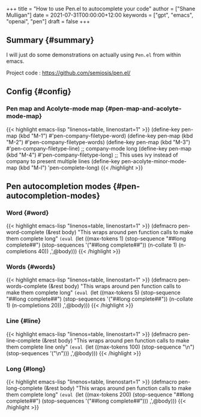 +++
title = "How to use Pen.el to autocomplete your code"
author = ["Shane Mulligan"]
date = 2021-07-31T00:00:00+12:00
keywords = ["gpt", "emacs", "openai", "pen"]
draft = false
+++

## Summary {#summary}

I will just do some demonstrations on actually
using `Pen.el` from within emacs.

Project code
: <https://github.com/semiosis/pen.el/>


## Config {#config}


### Pen map and Acolyte-mode map {#pen-map-and-acolyte-mode-map}

{{< highlight emacs-lisp "linenos=table, linenostart=1" >}}
(define-key pen-map (kbd "M-1") #'pen-company-filetype-word)
(define-key pen-map (kbd "M-2") #'pen-company-filetype-words)
(define-key pen-map (kbd "M-3") #'pen-company-filetype-line)
;; company-mode long
(define-key pen-map (kbd "M-4") #'pen-company-filetype-long)
;; This uses ivy instead of company to present multiple lines
(define-key pen-acolyte-minor-mode-map (kbd "M-l") 'pen-complete-long)
{{< /highlight >}}


## Pen autocompletion modes {#pen-autocompletion-modes}


### Word {#word}

{{< highlight emacs-lisp "linenos=table, linenostart=1" >}}
(defmacro pen-word-complete (&rest body)
  "This wraps around pen function calls to make them complete long"
  `(eval
    `(let ((max-tokens 1)
           (stop-sequence "##long complete##")
           (stop-sequences '("##long complete##"))
           (n-collate 1)
           (n-completions 40))
       ,',@body)))
{{< /highlight >}}

<!-- Play on asciinema.com -->
<!-- <a title="asciinema recording" href="https://asciinema.org/a/S9dRnpubg37QIPETgssrL7YKr" target="_blank"><img alt="asciinema recording" src="https://asciinema.org/a/S9dRnpubg37QIPETgssrL7YKr.svg" /></a> -->
<!-- Play on the blog -->
<script src="https://asciinema.org/a/S9dRnpubg37QIPETgssrL7YKr.js" id="asciicast-S9dRnpubg37QIPETgssrL7YKr" async></script>


### Words {#words}

{{< highlight emacs-lisp "linenos=table, linenostart=1" >}}
(defmacro pen-words-complete (&rest body)
  "This wraps around pen function calls to make them complete long"
  `(eval
    `(let ((max-tokens 5)
           (stop-sequence "##long complete##")
           (stop-sequences '("##long complete##"))
           (n-collate 1)
           (n-completions 20))
       ,',@body)))
{{< /highlight >}}

<!-- Play on asciinema.com -->
<!-- <a title="asciinema recording" href="https://asciinema.org/a/kbLWcmwHMNYxIeC2AUfgmqZqN" target="_blank"><img alt="asciinema recording" src="https://asciinema.org/a/kbLWcmwHMNYxIeC2AUfgmqZqN.svg" /></a> -->
<!-- Play on the blog -->
<script src="https://asciinema.org/a/kbLWcmwHMNYxIeC2AUfgmqZqN.js" id="asciicast-kbLWcmwHMNYxIeC2AUfgmqZqN" async></script>


### Line {#line}

{{< highlight emacs-lisp "linenos=table, linenostart=1" >}}
(defmacro pen-line-complete (&rest body)
  "This wraps around pen function calls to make them complete line only"
  `(eval
    `(let ((max-tokens 100)
           (stop-sequence "\n")
           (stop-sequences '("\n")))
       ,',@body)))
{{< /highlight >}}

<!-- Play on asciinema.com -->
<!-- <a title="asciinema recording" href="https://asciinema.org/a/X9oeQhXxmRZYf1isnfXXnu56O" target="_blank"><img alt="asciinema recording" src="https://asciinema.org/a/X9oeQhXxmRZYf1isnfXXnu56O.svg" /></a> -->
<!-- Play on the blog -->
<script src="https://asciinema.org/a/X9oeQhXxmRZYf1isnfXXnu56O.js" id="asciicast-X9oeQhXxmRZYf1isnfXXnu56O" async></script>


### Long {#long}

{{< highlight emacs-lisp "linenos=table, linenostart=1" >}}
(defmacro pen-long-complete (&rest body)
  "This wraps around pen function calls to make them complete long"
  `(eval
    `(let ((max-tokens 200)
           (stop-sequence "##long complete##")
           (stop-sequences '("##long complete##")))
       ,',@body)))
{{< /highlight >}}

<!-- Play on asciinema.com -->
<!-- <a title="asciinema recording" href="https://asciinema.org/a/PNDrLo9KQ5MdKzGPCEb46Fqn6" target="_blank"><img alt="asciinema recording" src="https://asciinema.org/a/PNDrLo9KQ5MdKzGPCEb46Fqn6.svg" /></a> -->
<!-- Play on the blog -->
<script src="https://asciinema.org/a/PNDrLo9KQ5MdKzGPCEb46Fqn6.js" id="asciicast-PNDrLo9KQ5MdKzGPCEb46Fqn6" async></script>